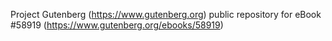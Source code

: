 Project Gutenberg (https://www.gutenberg.org) public repository for
eBook #58919 (https://www.gutenberg.org/ebooks/58919)
